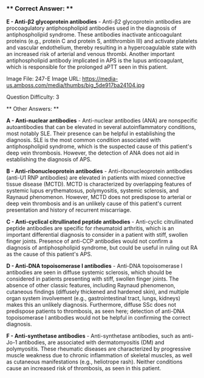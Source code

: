 ### ** Correct Answer: **

**E - Anti-β2 glycoprotein antibodies** - Anti-β2 glycoprotein antibodies are procoagulatory antiphospholipid antibodies used in the diagnosis of antiphospholipid syndrome. These antibodies inactivate anticoagulant proteins (e.g., protein C and protein S, antithrombin III) and activate platelets and vascular endothelium, thereby resulting in a hypercoagulable state with an increased risk of arterial and venous thrombi. Another important antiphospholipid antibody implicated in APS is the lupus anticoagulant, which is responsible for the prolonged aPTT seen in this patient.

Image File: 247-E
Image URL: https://media-us.amboss.com/media/thumbs/big_5de917ba24104.jpg

Question Difficulty: 3

** Other Answers: **

**A - Anti-nuclear antibodies** - Anti-nuclear antibodies (ANA) are nonspecific autoantibodies that can be elevated in several autoinflammatory conditions, most notably SLE. Their presence can be helpful in establishing the diagnosis. SLE is the most common condition associated with antiphospholipid syndrome, which is the suspected cause of this patient's deep vein thrombosis. However, the detection of ANA does not aid in establishing the diagnosis of APS.

**B - Anti-ribonucleoprotein antibodies** - Anti-ribonucleoprotein antibodies (anti-U1 RNP antibodies) are elevated in patients with mixed connective tissue disease (MCTD). MCTD is characterized by overlapping features of systemic lupus erythematosus, polymyositis, systemic sclerosis, and Raynaud phenomenon. However, MCTD does not predispose to arterial or deep vein thrombosis and is an unlikely cause of this patient's current presentation and history of recurrent miscarriage.

**C - Anti-cyclical citrullinated peptide antibodies** - Anti-cyclic citrullinated peptide antibodies are specific for rheumatoid arthritis, which is an important differential diagnosis to consider in a patient with stiff, swollen finger joints. Presence of anti-CCP antibodies would not confirm a diagnosis of antiphospholipid syndrome, but could be useful in ruling out RA as the cause of this patient's APS.

**D - Anti-DNA topoisomerase I antibodies** - Anti-DNA topoisomerase I antibodies are seen in diffuse systemic sclerosis, which should be considered in patients presenting with stiff, swollen finger joints. The absence of other classic features, including Raynaud phenomenon, cutaneous findings (diffusely thickened and hardened skin), and multiple organ system involvement (e.g., gastrointestinal tract, lungs, kidneys) makes this an unlikely diagnosis. Furthermore, diffuse SSc does not predispose patients to thrombosis, as seen here; detection of anti-DNA topoisomerase I antibodies would not be helpful in confirming the correct diagnosis.

**F - Anti-synthetase antibodies** - Anti-synthetase antibodies, such as anti-Jo-1 antibodies, are associated with dermatomyositis (DM) and polymyositis. These rheumatic diseases are characterized by progressive muscle weakness due to chronic inflammation of skeletal muscles, as well as cutaneous manifestations (e.g., heliotrope rash). Neither conditions cause an increased risk of thrombosis, as seen in this patient.

